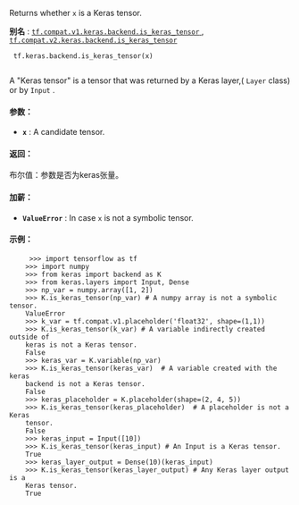 Returns whether  `x`  is a Keras tensor.

**别名** : [ `tf.compat.v1.keras.backend.is_keras_tensor` ](/api_docs/python/tf/keras/backend/is_keras_tensor), [ `tf.compat.v2.keras.backend.is_keras_tensor` ](/api_docs/python/tf/keras/backend/is_keras_tensor)

```
 tf.keras.backend.is_keras_tensor(x)
 
```

A "Keras tensor" is a tensor that was returned by a Keras layer,( `Layer`  class) or by  `Input` .

#### 参数：
- **`x`** : A candidate tensor.


#### 返回：
布尔值：参数是否为keras张量。

#### 加薪：
- **`ValueError`** : In case  `x`  is not a symbolic tensor.


#### 示例：


```
     >>> import tensorflow as tf
    >>> import numpy
    >>> from keras import backend as K
    >>> from keras.layers import Input, Dense
    >>> np_var = numpy.array([1, 2])
    >>> K.is_keras_tensor(np_var) # A numpy array is not a symbolic tensor.
    ValueError
    >>> k_var = tf.compat.v1.placeholder('float32', shape=(1,1))
    >>> K.is_keras_tensor(k_var) # A variable indirectly created outside of
    keras is not a Keras tensor.
    False
    >>> keras_var = K.variable(np_var)
    >>> K.is_keras_tensor(keras_var)  # A variable created with the keras
    backend is not a Keras tensor.
    False
    >>> keras_placeholder = K.placeholder(shape=(2, 4, 5))
    >>> K.is_keras_tensor(keras_placeholder)  # A placeholder is not a Keras
    tensor.
    False
    >>> keras_input = Input([10])
    >>> K.is_keras_tensor(keras_input) # An Input is a Keras tensor.
    True
    >>> keras_layer_output = Dense(10)(keras_input)
    >>> K.is_keras_tensor(keras_layer_output) # Any Keras layer output is a
    Keras tensor.
    True
 
```

